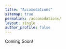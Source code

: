 ```yaml
---
title: "Accomodations"
sitemap: true
permalink: /accomodations/
layout: single
author_profile: false
---
```


Coming Soon!